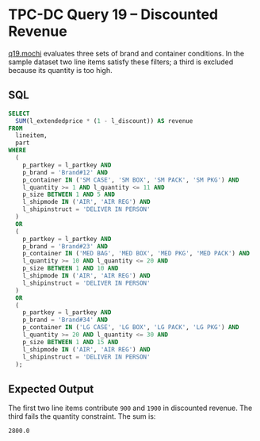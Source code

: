 # TPC-DC Query 19 – Discounted Revenue

[q19.mochi](./q19.mochi) evaluates three sets of brand and container conditions. In the sample dataset two line items satisfy these filters; a third is excluded because its quantity is too high.

## SQL
```sql
SELECT
  SUM(l_extendedprice * (1 - l_discount)) AS revenue
FROM
  lineitem,
  part
WHERE
  (
    p_partkey = l_partkey AND
    p_brand = 'Brand#12' AND
    p_container IN ('SM CASE', 'SM BOX', 'SM PACK', 'SM PKG') AND
    l_quantity >= 1 AND l_quantity <= 11 AND
    p_size BETWEEN 1 AND 5 AND
    l_shipmode IN ('AIR', 'AIR REG') AND
    l_shipinstruct = 'DELIVER IN PERSON'
  )
  OR
  (
    p_partkey = l_partkey AND
    p_brand = 'Brand#23' AND
    p_container IN ('MED BAG', 'MED BOX', 'MED PKG', 'MED PACK') AND
    l_quantity >= 10 AND l_quantity <= 20 AND
    p_size BETWEEN 1 AND 10 AND
    l_shipmode IN ('AIR', 'AIR REG') AND
    l_shipinstruct = 'DELIVER IN PERSON'
  )
  OR
  (
    p_partkey = l_partkey AND
    p_brand = 'Brand#34' AND
    p_container IN ('LG CASE', 'LG BOX', 'LG PACK', 'LG PKG') AND
    l_quantity >= 20 AND l_quantity <= 30 AND
    p_size BETWEEN 1 AND 15 AND
    l_shipmode IN ('AIR', 'AIR REG') AND
    l_shipinstruct = 'DELIVER IN PERSON'
  );
```

## Expected Output
The first two line items contribute `900` and `1900` in discounted revenue. The third fails the quantity constraint. The sum is:
```text
2800.0
```
